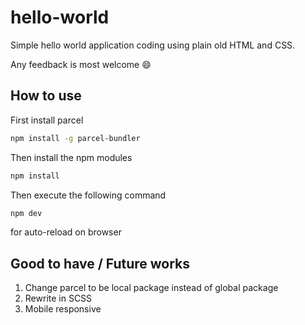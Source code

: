 # hello-world

Simple hello world application coding using plain old HTML and CSS.

Any feedback is most welcome 😄

## How to use

First install parcel

```bash
npm install -g parcel-bundler
```

Then install the npm modules

```bash
npm install
```

Then execute the following command

```bash
npm dev
```

for auto-reload on browser


## Good to have / Future works

1. Change parcel to be local package instead of global package
1. Rewrite in SCSS
2. Mobile responsive
